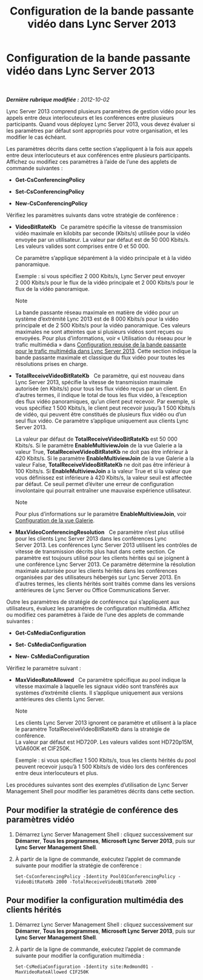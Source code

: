 ﻿---
title: Configuration de la bande passante vidéo dans Lync Server 2013
TOCTitle: Configuration de la bande passante vidéo dans Lync Server 2013
ms:assetid: 446bed91-b26f-4ab2-b2f5-36e6810b405b
ms:mtpsurl: https://technet.microsoft.com/fr-fr/library/JJ204842(v=OCS.15)
ms:contentKeyID: 49297054
ms.date: 05/20/2016
mtps_version: v=OCS.15
ms.translationtype: HT
---

# Configuration de la bande passante vidéo dans Lync Server 2013

 

_**Dernière rubrique modifiée :** 2012-10-02_

Lync Server 2013 comprend plusieurs paramètres de gestion vidéo pour les appels entre deux interlocuteurs et les conférences entre plusieurs participants. Quand vous déployez Lync Server 2013, vous devez évaluer si les paramètres par défaut sont appropriés pour votre organisation, et les modifier le cas échéant.

Les paramètres décrits dans cette section s’appliquent à la fois aux appels entre deux interlocuteurs et aux conférences entre plusieurs participants. Affichez ou modifiez ces paramètres à l’aide de l’une des applets de commande suivantes :

  - **Get-CsConferencingPolicy**

  - **Set-CsConferencingPolicy**

  - **New-CsConferencingPolicy**

Vérifiez les paramètres suivants dans votre stratégie de conférence :

  - **VideoBitRateKb**   Ce paramètre spécifie la vitesse de transmission vidéo maximale en kilobits par seconde (Kbits/s) utilisée pour la vidéo envoyée par un utilisateur. La valeur par défaut est de 50 000 Kbits/s. Les valeurs valides sont comprises entre 0 et 50 000.
    
    Ce paramètre s’applique séparément à la vidéo principale et à la vidéo panoramique.
    
    Exemple : si vous spécifiez 2 000 Kbits/s, Lync Server peut envoyer 2 000 Kbits/s pour le flux de la vidéo principale et 2 000 Kbits/s pour le flux de la vidéo panoramique.
    
    > [!note]  
    > La bande passante réseau maximale en matière de vidéo pour un système d’extrémité Lync 2013 est de 8 000 Kbits/s pour la vidéo principale et de 2 500 Kbits/s pour la vidéo panoramique. Ces valeurs maximales ne sont atteintes que si plusieurs vidéos sont reçues ou envoyées. Pour plus d’informations, voir « Utilisation du réseau pour le trafic multimédia » dans <a href="lync-server-2013-network-bandwidth-requirements-for-media-traffic.md">Configuration requise de la bande passante pour le trafic multimédia dans Lync Server 2013</a>. Cette section indique la bande passante maximale et classique du flux vidéo pour toutes les résolutions prises en charge.

  - **TotalReceiveVideoBitRateKb**   Ce paramètre, qui est nouveau dans Lync Server 2013, spécifie la vitesse de transmission maximale autorisée (en Kbits/s) pour tous les flux vidéo reçus par un client. En d’autres termes, il indique le total de tous les flux vidéo, à l’exception des flux vidéo panoramiques, qu’un client peut recevoir. Par exemple, si vous spécifiez 1 500 Kbits/s, le client peut recevoir jusqu’à 1 500 Kbits/s de vidéo, qui peuvent être constitués de plusieurs flux vidéo ou d’un seul flux vidéo. Ce paramètre s’applique uniquement aux clients Lync Server 2013.
    
    La valeur par défaut de **TotalReceiveVideoBitRateKb** est 50 000 Kbits/s. Si le paramètre **EnableMultiviewJoin** de la vue Galerie a la valeur True, **TotalReceiveVideoBitRateKb** ne doit pas être inférieur à 420 Kbits/s. Si le paramètre **EnableMultiviewJoin** de la vue Galerie a la valeur False, **TotalReceiveVideoBitRateKb** ne doit pas être inférieur à 100 Kbits/s. Si **EnableMultiviewJoin** a la valeur True et si la valeur que vous définissez est inférieure à 420 Kbits/s, la valeur seuil est affectée par défaut. Ce seuil permet d’éviter une erreur de configuration involontaire qui pourrait entraîner une mauvaise expérience utilisateur.
    
    > [!note]  
    > Pour plus d’informations sur le paramètre <strong>EnableMultiviewJoin</strong>, voir <a href="lync-server-2013-configuring-gallery-view.md">Configuration de la vue Galerie</a>.

  - **MaxVideoConferencingResolution**   Ce paramètre n’est plus utilisé pour les clients Lync Server 2013 dans les conférences Lync Server 2013. Les conférences Lync Server 2013 utilisent les contrôles de vitesse de transmission décrits plus haut dans cette section. Ce paramètre est toujours utilisé pour les clients hérités qui se joignent à une conférence Lync Server 2013. Ce paramètre détermine la résolution maximale autorisée pour les clients hérités dans les conférences organisées par des utilisateurs hébergés sur Lync Server 2013. En d’autres termes, les clients hérités sont traités comme dans les versions antérieures de Lync Server ou Office Communications Server.

Outre les paramètres de stratégie de conférence qui s’appliquent aux utilisateurs, évaluez les paramètres de configuration multimédia. Affichez ou modifiez ces paramètres à l’aide de l’une des applets de commande suivantes :

  - **Get-CsMediaConfiguration**

  - **Set- CsMediaConfiguration**

  - **New- CsMediaConfiguration**

Vérifiez le paramètre suivant :

  - **MaxVideoRateAllowed**   Ce paramètre spécifique au pool indique la vitesse maximale à laquelle les signaux vidéo sont transférés aux systèmes d’extrémité clients. Il s’applique uniquement aux versions antérieures des clients Lync Server.
    
    > [!note]  
    > Les clients Lync Server 2013 ignorent ce paramètre et utilisent à la place le paramètre TotalReceiveVideoBitRateKb dans la stratégie de conférence.    
    La valeur par défaut est HD720P. Les valeurs valides sont HD720p15M, VGA600K et CIF250K.
    
    Exemple : si vous spécifiez 1 500 Kbits/s, tous les clients hérités du pool peuvent recevoir jusqu’à 1 500 Kbits/s de vidéo lors des conférences entre deux interlocuteurs et plus.

Les procédures suivantes sont des exemples d’utilisation de Lync Server Management Shell pour modifier les paramètres décrits dans cette section.

## Pour modifier la stratégie de conférence des paramètres vidéo

1.  Démarrez Lync Server Management Shell : cliquez successivement sur **Démarrer**, **Tous les programmes**, **Microsoft Lync Server 2013**, puis sur **Lync Server Management Shell**.

2.  À partir de la ligne de commande, exécutez l’applet de commande suivante pour modifier la stratégie de conférence :
    
        Set-CsConferencingPolicy -Identity Pool01ConferencingPolicy -VideoBitRateKb 2000 -TotalReceiveVideoBitRateKb 2000 

## Pour modifier la configuration multimédia des clients hérités

1.  Démarrez Lync Server Management Shell : cliquez successivement sur **Démarrer**, **Tous les programmes**, **Microsoft Lync Server 2013**, puis sur **Lync Server Management Shell**.

2.  À partir de la ligne de commande, exécutez l’applet de commande suivante pour modifier la configuration multimédia :
    
        Set-CsMediaConfiguration -Identity site:Redmond01 -MaxVideoRateAllowed CIF250K

